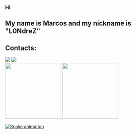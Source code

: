 ### Hi

## My name is Marcos and my nickname is "L0NdreZ"

## Contacts:

<div>
<a href="https://instagram.com/rnarquinhos" target="_blank"><img src="https://img.shields.io/badge/-Instagram-%23E4405F?style=for-the-badge&logo=instagram&logoColor=white" target="_blank"></a>
<a href="https://www.linkedin.com/in/marcos-vinicius-assun%C3%A7%C3%A3co-de-moraes-a35aba244" target="_blank"><img src="https://img.shields.io/badge/-LinkedIn-%230077B5?style=for-the-badge&logo=linkedin&logoColor=white" target="_blank"></a>   
</div>

<div>
<a href="https://github.com/L0NdreZ">
<img height="180em" src="https://github-readme-stats.vercel.app/api/top-langs/?username=L0NdreZ&layout=compact&langs_count=7&theme=dracula"/>
<img height="180em" src="https://github-readme-stats.vercel.app/api?username=L0NdreZ&show_icons=true&theme=dracula&include_all_commits=true&count_private=true"/>
</div>

![Snake animation](https://github.com/L0NdreZ/L0NdreZ/blob/output/github-contribution-grid-snake.svg)
